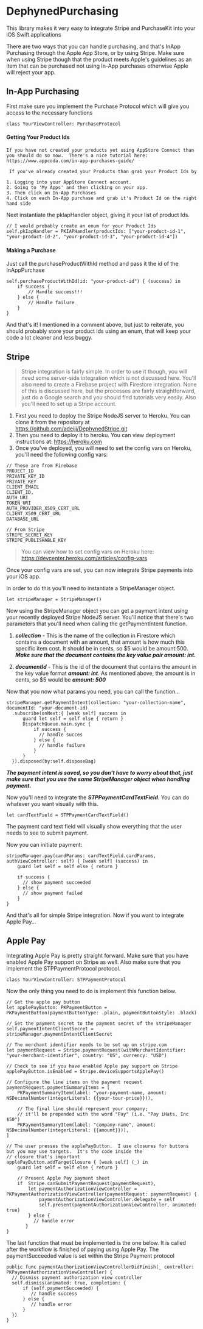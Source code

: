 # DephynedPurchasing
This library makes it very easy to integrate Stripe and PurchaseKit into your iOS Swift applications

There are two ways that you can handle purchasing, and that's InApp Purchasing through the Apple App Store, or by using Stripe.  Make sure when using Stripe though that the product meets Apple's guidelines as an item that can be purchased not using In-App purchases otherwise Apple will reject your app.

## In-App Purchasing

First make sure you implement the Purchase Protocol which will give you access to the necessary functions

```
class YourViewController: PurchaseProtocol
```

#### Getting Your Product Ids
````
If you have not created your products yet using AppStore Connect than you should do so now.  There's a nice tutorial here: https://www.appcoda.com/in-app-purchases-guide/

 If you've already created your Products than grab your Product Ids by 

1. Logging into your AppStore Connect account.  
2. Going to 'My Apps' and then clicking on your app.
3. Then click on In-App Purchases
4. Click on each In-App purchase and grab it's Product Id on the right hand side
````

Next instantiate the pkIapHandler object, giving it your list of product Ids. 
```
// I would probably create an enum for your Product Ids
self.pkIapHandler = PKIAPHandler(productIds: ["your-product-id-1", "your-product-id-2", "your-product-id-3", "your-product-id-4"])
```

#### Making a Purchase

Just call the purchaseProductWithId method and pass it the id of the InAppPurchase

```
self.purchaseProductWithId(id: "your-product-id") { (success) in
    if success {
        // Handle success!!!
    } else {
        // Handle failure
    }
}
```

And that's it!  I mentioned in a comment above, but just to reiterate, you should probably store your product ids using an enum, that will keep your code a lot cleaner and less buggy.

## Stripe

> Stripe integration is fairly simple.  In order to use it though, you will need some server-side integration which is not discussed here. You'll also need to create a Firebase project with Firestore integration.  None of this is discussed here, but the processes are fairly straightforward, just do a Google search and you should find tutorials very easily.  Also you'll need to set up a Stripe account.

1. First you need to deploy the Stripe NodeJS server to Heroku.  You can clone it from the repository at https://github.com/adeiji/DephynedStripe.git
2. Then you need to deploy it to heroku.  You can view deployment instructions at: https://heroku.com
3. Once you've deployed, you will need to set the config vars on Heroku, you'll need the following config vars:

```
// These are from Firebase
PROJECT_ID
PRIVATE_KEY_ID
PRIVATE_KEY
CLIENT_EMAIL
CLIENT_ID,
AUTH_URI
TOKEN_URI
AUTH_PROVIDER_X509_CERT_URL
CLIENT_X509_CERT_URL
DATABASE_URL

// From Stripe
STRIPE_SECRET_KEY
STRIPE_PUBLISHABLE_KEY
```

> You can view how to set config vars on Heroku here: https://devcenter.heroku.com/articles/config-vars

Once your config vars are set, you can now integrate Stripe payments into your iOS app.

In order to do this you'll need to instantiate a StripeManager object.

```
let stripeManager = StripeManager()
```

Now using the StripeManager object you can get a payment intent using your recently deployed Stripe NodeJS server.  You'll notice that there's two parameters that you'll need when calling the getPaymentIntent function.

1. ***collection*** - This is the name of the collection in Firestore which contains a document with an amount, that amount is how much this specific item cost.  It should be in cents, so $5 would be amount:500.  ***Make sure that the document contains the key value pair amount: int.***

2. ***documentId*** - This is the id of the document that contains the amount in the key value format ***amount: int***. As mentioned above, the amount is in cents, so $5 would be ***amount: 500***

Now that you now what params you need, you can call the function...

```
stripeManager.getPaymentIntent(collection: "your-collection-name", documentId: "your-document-id)
  .subscribe(onNext:{ [weak self] success in
      guard let self = self else { return }
      DispatchQueue.main.sync {
          if success {
            // handle succes
          } else {
            // handle failure
          }
      }
  }).disposed(by:self.disposeBag)  
```

***The payment intent is saved, so you don't have to worry about that, just make sure that you use the same StripeManager object when handling payment.***

Now you'll need to integrate the ***STPPaymentCardTextField***.  You can do whatever you want visually with this.

```
let cardTextField = STPPaymentCardTextField()
```

The payment card text field will visually show everything that the user needs to see to submit payment.

Now you can initiate payment:
```
stripeManager.pay(cardParams: cardTextField.cardParams, authViewController: self) { [weak self] (success) in
    guard let self = self else { return }

    if success {
      // show payment succeeded
    } else {
      // show payment failed
    }
}
```

And that's all for simple Stripe integration.  Now if you want to integrate Apple Pay...

## Apple Pay

Integrating Apple Pay is pretty straight forward.  Make sure that you have enabled Apple Pay support on Stripe as well.  Also make sure that you implement the STPPaymentProtocol protocol.  

```
class YourViewController: STPPaymentProtocol
```

Now the only thing you need to do is implement this function below.

```
// Get the apple pay button
let applePayButton: PKPaymentButton = PKPaymentButton(paymentButtonType: .plain, paymentButtonStyle: .black)

// Set the payment secret to the payment secret of the stripeManager
self.paymentIntentClientSecret = stripeManager.paymentIntentClientSecret

// The merchant identifier needs to be set up on stripe.com
let paymentRequest = Stripe.paymentRequest(withMerchantIdentifier: "your-merchant-identifier", country: "US", currency: "USD")

// Check to see if you have enabled Apple pay support on Stripe
applePayButton.isEnabled = Stripe.deviceSupportsApplePay()

// Configure the line items on the payment request
paymentRequest.paymentSummaryItems = [
    PKPaymentSummaryItem(label: "your-payment-name, amount: NSDecimalNumber(integerLiteral: {{your-tour-price}})),
    
    // The final line should represent your company;
    // it'll be prepended with the word "Pay" (i.e. "Pay iHats, Inc $50")
    PKPaymentSummaryItem(label: "company-name", amount: NSDecimalNumber(integerLiteral: {{amount}})),
]

// The user presses the applePayButton.  I use closures for buttons but you may use targets.  It's the code inside the
// closure that's important
applePayButton.addTargetClosure { [weak self] (_) in
    guard let self = self else { return }
    
    // Present Apple Pay payment sheet
    if  Stripe.canSubmitPaymentRequest(paymentRequest),
        let paymentAuthorizationViewController = PKPaymentAuthorizationViewController(paymentRequest: paymentRequest) {
            paymentAuthorizationViewController.delegate = self
            self.present(paymentAuthorizationViewController, animated: true)
        } else {
          // handle error
       }
}
```

The last function that must be implemented is the one below.  It is called after the workflow is finished of paying using Apple Pay.  The paymentSucceeded value is set within the Stripe Payment protocol
```
public func paymentAuthorizationViewControllerDidFinish(_ controller: PKPaymentAuthorizationViewController) {
  // Dismiss payment authorization view controller
  self.dismiss(animated: true, completion: {
      if (self.paymentSucceeded) {
         // handle success
      } else {
         // handle error
      }
  })
}
```
